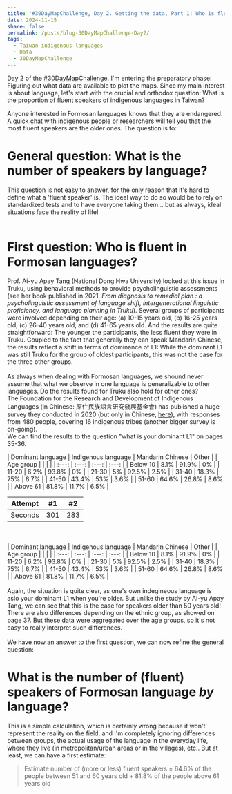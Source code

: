 ```yaml
---
title: '#30DayMapChallenge, Day 2. Getting the data, Part 1: Who is fluent in Formosan languages?'
date: 2024-11-15
share: false
permalink: /posts/blog-30DayMapChallenge-Day2/
tags:
  - Taiwan indigenous languages
  - Data
  - 30DayMapChallenge
---
```


Day 2 of the <a href="https://bsky.app/hashtag/30DayMapChallenge" target = "_blank">#30DayMapChallenge</a>. I'm entering the preparatory phase: Figuring out what data are available to plot the maps. Since my main interest is about language, let's start with the crucial and orthodox question: What is the proportion of fluent speakers of indigenous languages in Taiwan?

<!--more-->
Anyone interested in Formosan languages knows that they are endangered. A quick chat with indigenous people or researchers will tell you that the most fluent speakers are the older ones. The question is to:<br>

General question: What is the number of speakers by language?
====

This question is not easy to answer, for the only reason that it's hard to define what a 'fluent speaker' is. The ideal way to do so would be to rely on standardized tests and to have everyone taking them... but as always, ideal situations face the reality of life!
<br><br>

First question: Who is fluent in Formosan languages?
====

Prof. Ai-yu Apay Tang (National Dong Hwa University) looked at this issue in Truku, using behavioral methods to provide psycholinguistic assessments (see her book published in 2021, <i>From diagnosis to remedial plan : a psycholinguistic assessment of language shift, intergenerational linguistic proficiency, and language planning in Truku</i>). Several groups of participants were involved depending on their age: (a) 10-15 years old, (b) 16-25 years old, (c) 26-40 years old, and (d) 41-65 years old. And the results are quite straightforward: The younger the participants, the less fluent they were in Truku. Coupled to the fact that generally they can speak Mandarin Chinese, the results reflect a shift in terms of dominance of L1: While the dominant L1 was still Truku for the group of oldest participants, this was not the case for the three other groups.
<br><br>
As always when dealing with Formosan languages, we shound never assume that what we observe in one language is generalizable to other languages. Do the results found for Truku also hold for other ones?
<br>
The Foundation for the Research and Development of Indigenous Languages (in Chinese: 原住民族語言研究發展基金會) has published a huge survey they conducted in 2020 (but only in Chinese, <a href="https://www.ilrdf.org.tw/basic/?node=10064" target = "_blank">here</a>), with responses from 480 people, covering 16 indigenous tribes (another bigger survey is on-going).
<br>
We can find the results to the question "what is your dominant L1" on pages 35-36.

| Dominant language | Indigenous language | Mandarin Chinese | Other |
| Age group         |                        |                     |       |
| :---:                   | :---:                  | :---:               | :---: |
| Below 10                | 8.1%                   | 91.9%               | 0%    |
| 11-20                   | 6.2%                   | 93.8%               | 0%    |
| 21-30                   | 5%                     | 92.5%               | 2.5%  |
| 31-40                   | 18.3%                  | 75%                 | 6.7%  |
| 41-50                   | 43.4%                  | 53%                 | 3.6%  |
| 51-60                   | 64.6%                  | 26.8%               | 8.6%  |
| Above 61                | 81.8%                  | 11.7%               | 6.5%  |


| Attempt | #1    | #2    |
| :---:   | :---: | :---: |
| Seconds | 301   | 283   |

<br><br>
| Dominant language | Indigenous language | Mandarin Chinese | Other |
| Age group         |                        |                     |       |
| :---:                   | :---:                  | :---:               | :---: |
| Below 10                | 8.1%                   | 91.9%               | 0%    |
| 11-20                   | 6.2%                   | 93.8%               | 0%    |
| 21-30                   | 5%                     | 92.5%               | 2.5%  |
| 31-40                   | 18.3%                  | 75%                 | 6.7%  |
| 41-50                   | 43.4%                  | 53%                 | 3.6%  |
| 51-60                   | 64.6%                  | 26.8%               | 8.6%  |
| Above 61                | 81.8%                  | 11.7%               | 6.5%  |
<br><br>
Again, the situation is quite clear, as one's own indegineous language is aslo your dominant L1 when you're older. But unlike the study by Ai-yu Apay Tang, we can see that this is the case for speakers older than 50 years old!
<br>
There are also differences depending on the ethnic group, as showed on page 37. But these data were aggregated over the age groups, so it's not easy to really interpret such differences.
<br><br>
We have now an answer to the first question, we can now refine the general question: 

What is the number of (fluent) speakers of Formosan language <i>by</i> language?
====

This is a simple calculation, which is certainly wrong because it won't represent the reality on the field, and I'm completely ignoring differences between groups, the actual usage of the language in the everyday life, where they live (in metropolitan/urban areas or in the villages), etc.. But at least, we can have a first estimate:<br>


> Estimate number of (more or less) fluent speakers = 64.6% of the people between 51 and 60 years old + 81.8% of the people above 61 years old

<br>